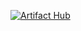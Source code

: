 [![Artifact Hub](https://img.shields.io/endpoint?url=https://artifacthub.io/badge/repository/chart-oracle-host-app)](https://artifacthub.io/packages/search?repo=chart-oracle-host-app)

